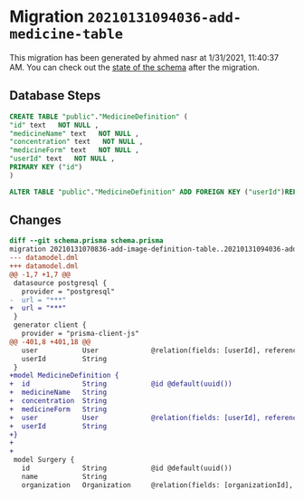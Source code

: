 # Migration `20210131094036-add-medicine-table`

This migration has been generated by ahmed nasr at 1/31/2021, 11:40:37 AM.
You can check out the [state of the schema](./schema.prisma) after the migration.

## Database Steps

```sql
CREATE TABLE "public"."MedicineDefinition" (
"id" text   NOT NULL ,
"medicineName" text   NOT NULL ,
"concentration" text   NOT NULL ,
"medicineForm" text   NOT NULL ,
"userId" text   NOT NULL ,
PRIMARY KEY ("id")
)

ALTER TABLE "public"."MedicineDefinition" ADD FOREIGN KEY ("userId")REFERENCES "public"."User"("id") ON DELETE CASCADE ON UPDATE CASCADE
```

## Changes

```diff
diff --git schema.prisma schema.prisma
migration 20210131070836-add-image-definition-table..20210131094036-add-medicine-table
--- datamodel.dml
+++ datamodel.dml
@@ -1,7 +1,7 @@
 datasource postgresql {
   provider = "postgresql"
-  url = "***"
+  url = "***"
 }
 generator client {
   provider = "prisma-client-js"
@@ -401,8 +401,18 @@
   user           User             @relation(fields: [userId], references: [id])
   userId         String
 }
+model MedicineDefinition {
+  id             String           @id @default(uuid())
+  medicineName   String
+  concentration  String
+  medicineForm   String
+  user           User             @relation(fields: [userId], references: [id])
+  userId         String
+}
+
+
 model Surgery {
   id             String           @id @default(uuid())
   name           String
   organization   Organization     @relation(fields: [organizationId], references: [id])
```


